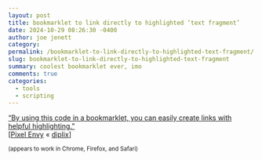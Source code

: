 ```yaml
---
layout: post
title: bookmarklet to link directly to highlighted ‘text fragment’
date: 2024-10-29 08:26:30 -0400
author: joe jenett
category: 
permalink: /bookmarklet-to-link-directly-to-highlighted-text-fragment/
slug: bookmarklet-to-link-directly-to-highlighted-text-fragment
summary: coolest bookmarklet ever, imo
comments: true
categories:
  - tools
  - scripting
---
```

<a href="https://weblog.rogueamoeba.com/2024/08/08/how-to-highlight-text-fragments-when-linking/#:~:text=By%20using%20this%20code%20in%20a%20bookmarklet%2C%20you%20can%20easily%20create%20links%20with%20helpful%20highlighting.">“By using this code in a bookmarklet, you can easily create links with helpful highlighting.”</a><br>[<a title="Linking Directly to Text Fragments – Pixel Envy" href="https://pxlnv.com/linklog/text-fragments/">Pixel Envy</a> &laquo; <a title="source" href="https://pinboard.in/u:diplix">diplix</a>]

<small>(appears to work in Chrome, Firefox, and Safari)</small>

<a href="https://brid.gy/publish/mastodon"></a>
